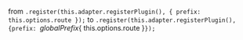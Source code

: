 from `.register(this.adapter.registerPlugin(), { prefix: this.options.route });`
to `.register(this.adapter.registerPlugin(), {prefix: `${ globalPrefix }${ this.options.route }`});`
